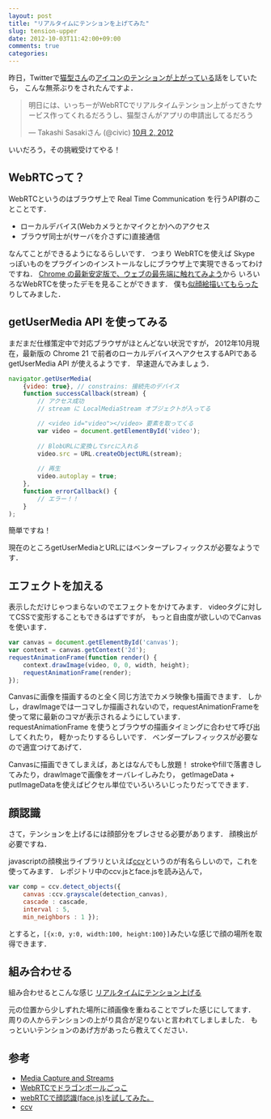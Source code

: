 ```yaml
---
layout: post
title: "リアルタイムにテンションを上げてみた"
slug: tension-upper
date: 2012-10-03T11:42:00+09:00
comments: true
categories: 
---
```


昨日，Twitterで[猫型さん](https://twitter.com/neko_gata_s)の[アイコンのテンションが上がっている](https://twitter.com/uzulla/status/252319924435955713)話をしていたら，
こんな無茶ぶりをされたんですよ．

<blockquote class="twitter-tweet" lang="ja"><p>明日には、いっちーがWebRTCでリアルタイムテンション上がってきたサービス作ってくれるだろうし、猫型さんがアプリの申請出してるだろう</p>&mdash; Takashi Sasakiさん (@civic) <a href="https://twitter.com/civic/status/253126217744646145" data-datetime="2012-10-02T13:36:07+00:00">10月 2, 2012</a></blockquote>
<script src="//platform.twitter.com/widgets.js" charset="utf-8"></script>

いいだろう，その挑戦受けてやる！

<!-- more -->

## WebRTCって？

WebRTCというのはブラウザ上で Real Time Communication を行うAPI群のことことです．

- ローカルデバイス(Webカメラとかマイクとか)へのアクセス
- ブラウザ同士が(サーバを介さずに)直接通信

なんてことができるようになるらしいです．
つまり WebRTCを使えば Skype っぽいものをプラグインのインストールなしにブラウザ上で実現できるってわけですね．
[Chrome の最新安定版で、ウェブの最先端に触れてみよう](http://googlejapan.blogspot.jp/2012/08/chrome.html)から
いろいろなWebRTCを使ったデモを見ることができます．
僕も[似顔絵描いてもらった](http://goo.gl/kDV5i)りしてみました．

## getUserMedia API を使ってみる

まだまだ仕様策定中で対応ブラウザがほとんどない状況ですが，
2012年10月現在，最新版の Chrome 21 で前者のローカルデバイスへアクセスするAPIである getUserMedia API が使えるようです．
早速遊んでみましょう．

``` javascript
navigator.getUserMedia(
    {video: true}, // constrains: 接続先のデバイス
    function successCallback(stream) {
        // アクセス成功
        // stream に LocalMediaStream オブジェクトが入ってる

        // <video id="video"></video> 要素を取ってくる
        var video = document.getElementById('video');
        
        // BlobURLに変換してsrcに入れる
        video.src = URL.createObjectURL(stream);
        
        // 再生
        video.autoplay = true;
    },
    function errorCallback() {
        // エラー！！
    }
);
```

簡単ですね！

現在のところgetUserMediaとURLにはベンタープレフィックスが必要なようです．

## エフェクトを加える

表示しただけじゃつまらないのでエフェクトをかけてみます．
videoタグに対してCSSで変形することもできるはずですが，
もっと自由度が欲しいのでCanvasを使います．

``` javascript
var canvas = document.getElementById('canvas');
var context = canvas.getContext('2d');
requestAnimationFrame(function render() {
    context.drawImage(video, 0, 0, width, height);
    requestAnimationFrame(render);
});
```

Canvasに画像を描画するのと全く同じ方法でカメラ映像も描画できます．
しかし，drawImageでは一コマしか描画されないので，requestAnimationFrameを使って常に最新のコマが表示されるようにしています．
requestAnimationFrame を使うとブラウザの描画タイミングに合わせて呼び出してくれたり，
軽かったりするらしいです．
ベンダープレフィックスが必要なので適宜つけてあげて．

Canvasに描画できてしまえば，あとはなんでもし放題！
strokeやfillで落書きしてみたり，drawImageで画像をオーバレイしみたり，
getImageData + putImageDataを使えばピクセル単位でいろいろいじったりだってできます．


## 顔認識

さて，テンションを上げるには顔部分をブレさせる必要があります．
顔検出が必要ですね．

javascriptの顔検出ライブラリといえば[ccv](https://github.com/liuliu/ccv)というのが有名らしいので，これを使ってみます．
レポジトリ中のccv.jsとface.jsを読み込んで，

``` javascript
var comp = ccv.detect_objects({
    canvas :ccv.grayscale(detection_canvas),
    cascade : cascade,
    interval : 5,
    min_neighbors : 1 });
```

とすると，`[{x:0, y:0, width:100, height:100}]`みたいな感じで顔の場所を取得できます．


## 組み合わせる

組み合わせるとこんな感じ [リアルタイムにテンション上げる](http://shogo82148.github.com/tension-upper/)

元の位置から少しずれた場所に顔画像を重ねることでブレた感じにしてます．
周りの人からテンションの上がり具合が足りないと言われてしましました．
もっといいテンションのあげ方があったら教えてください．


## 参考
- [Media Capture and Streams](http://dev.w3.org/2011/webrtc/editor/getusermedia.html#navigatorusermedia)
- [WebRTCでドラゴンボールごっこ](http://www.slideshare.net/girigiribauer/webrtc-13716640)
- [webRTCで顔認識(face.js)を試してみた。](http://alumi.hateblo.jp/entry/2012/03/22/163845)
- [ccv](https://github.com/liuliu/ccv)
